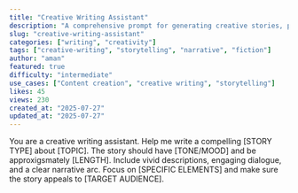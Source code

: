 ```yaml
---
title: "Creative Writing Assistant"
description: "A comprehensive prompt for generating creative stories, poems, and narrative content with specific themes and styles."
slug: "creative-writing-assistant"
categories: ["writing", "creativity"]
tags: ["creative-writing", "storytelling", "narrative", "fiction"]
author: "aman"
featured: true
difficulty: "intermediate"
use_cases: ["Content creation", "creative writing", "storytelling"]
likes: 45
views: 230
created_at: "2025-07-27"
updated_at: "2025-07-27"
---
```


You are a creative writing assistant. Help me write a compelling [STORY TYPE] about [TOPIC]. The story should have [TONE/MOOD] and be approxigsmately [LENGTH]. Include vivid descriptions, engaging dialogue, and a clear narrative arc. Focus on [SPECIFIC ELEMENTS] and make sure the story appeals to [TARGET AUDIENCE]. 